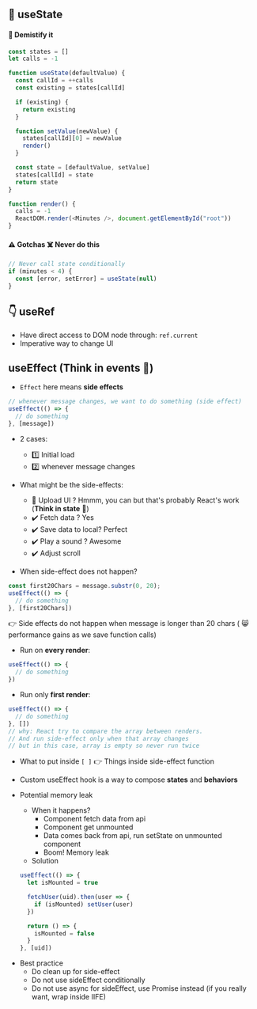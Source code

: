 ## 🗽 useState 
#### 🌊 Demistify it
```js
const states = []
let calls = -1

function useState(defaultValue) {
  const callId = ++calls
  const existing = states[callId]

  if (existing) {
    return existing
  }

  function setValue(newValue) {
    states[callId][0] = newValue
    render()
  }

  const state = [defaultValue, setValue]
  states[callId] = state
  return state
}

function render() {
  calls = -1
  ReactDOM.render(<Minutes />, document.getElementById("root"))
}

```

#### ⚠️ Gotchas ☠️ Never do this
```js
// Never call state conditionally
if (minutes < 4) {
  const [error, setError] = useState(null)
}
```

## 👇 useRef 
- Have direct access to DOM node through: `ref.current`
- Imperative way to change UI

## useEffect (Think in events 🥳)
* `Effect` here means __side effects__
```js
// whenever message changes, we want to do something (side effect)
useEffect(() => {
  // do something
}, [message])
```
- 2 cases:
    - :one: Initial load
    - :two: whenever message changes

- What might be the side-effects:
  - 🛑 Upload UI ? Hmmm, you can but that's probably React's work (__Think in state__ 🗽)
  - ✔️ Fetch data ? Yes
  - ✔️ Save data to local? Perfect
  - ✔️ Play a sound ? Awesome
  - ✔️ Adjust scroll
- When side-effect does not happen?
```js
const first20Chars = message.substr(0, 20);
useEffect(() => {
  // do something
}, [first20Chars])
```
👉 Side effects do not happen when message is longer than 20 chars ( 😸 performance gains as we save function calls)

- Run on __every render__:
```js
useEffect(() => {
  // do something
})
```
- Run only __first render__:
```js
useEffect(() => {
  // do something
}, [])
// why: React try to compare the array between renders. 
// And run side-effect only when that array changes
// but in this case, array is empty so never run twice
```
- What to put inside `[ ]`
👉 Things inside side-effect function

- Custom useEffect hook is a way to compose __states__ and __behaviors__ 
- Potential memory leak
  - When it happens?
    - Component fetch data from api
    - Component get unmounted
    - Data comes back from api, run setState on unmounted component
    - Boom! Memory leak
  - Solution
  ```js
  useEffect(() => {
    let isMounted = true

    fetchUser(uid).then(user => {
      if (isMounted) setUser(user)
    })

    return () => {
      isMounted = false
    }
  }, [uid])
  ```
* Best practice
  - Do clean up for side-effect
  - Do not use sideEffect conditionally
  - Do not use async for sideEffect, use Promise instead (if you really want, wrap inside IIFE)
